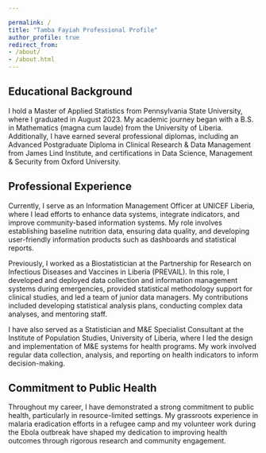 ```yaml
---

permalink: /
title: "Tamba Fayiah Professional Profile"
author_profile: true
redirect_from:
- /about/
- /about.html
---
```


## Educational Background

I hold a Master of Applied Statistics from Pennsylvania State University, where I graduated in August 2023. My academic journey began with a B.S. in Mathematics (magna cum laude) from the University of Liberia. Additionally, I have earned several professional diplomas, including an Advanced Postgraduate Diploma in Clinical Research & Data Management from James Lind Institute, and certifications in Data Science, Management & Security from Oxford University.

## Professional Experience

Currently, I serve as an Information Management Officer at UNICEF Liberia, where I lead efforts to enhance data systems, integrate indicators, and improve community-based information systems. My role involves establishing baseline nutrition data, ensuring data quality, and developing user-friendly information products such as dashboards and statistical reports.

Previously, I worked as a Biostatistician at the Partnership for Research on Infectious Diseases and Vaccines in Liberia (PREVAIL). In this role, I developed and deployed data collection and information management systems during emergencies, provided statistical methodology support for clinical studies, and led a team of junior data managers. My contributions included developing statistical analysis plans, conducting complex data analyses, and mentoring staff.

I have also served as a Statistician and M&E Specialist Consultant at the Institute of Population Studies, University of Liberia, where I led the design and implementation of M&E systems for health programs. My work involved regular data collection, analysis, and reporting on health indicators to inform decision-making.

## Commitment to Public Health

Throughout my career, I have demonstrated a strong commitment to public health, particularly in resource-limited settings. My grassroots experience in malaria eradication efforts in a refugee camp and my volunteer work during the Ebola outbreak have shaped my dedication to improving health outcomes through rigorous research and community engagement.

[//]: <> (I am excited about the prospect of furthering my research through a PhD program in Biostatistics and Epidemiology. I believe that my educational background, professional experiences, and research contributions make me a strong candidate for such a program. I am eager to collaborate with experts in the field and contribute to advancements in public health and biostatistics.)